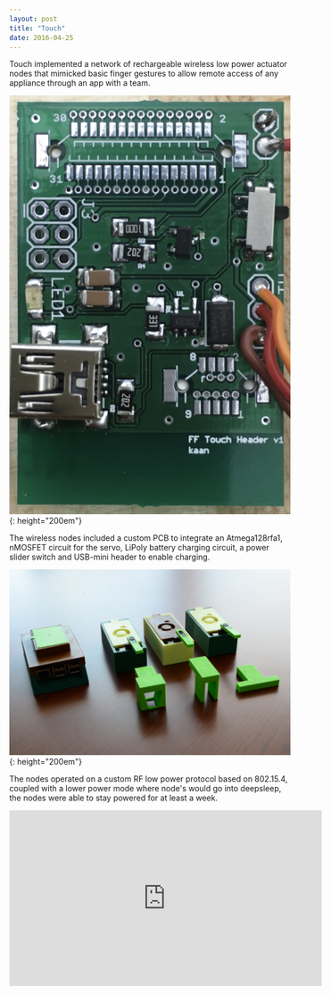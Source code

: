 ```yaml
---
layout: post
title: "Touch"
date: 2016-04-25
---
```


Touch implemented a network of rechargeable wireless low power actuator nodes that mimicked basic finger gestures to allow remote access of any appliance through an app with a team. 

![Touch Custom PCB](/assets/img/touch_header.jpg){: height="200em"}

The wireless nodes included a custom PCB to integrate an Atmega128rfa1, nMOSFET circuit for the servo, LiPoly battery charging circuit, a power slider switch and USB-mini header to enable charging.

![Touch Custom PCB](/assets/img/touch_nodes.jpg){: height="200em"}

The nodes operated on a custom RF low power protocol based on 802.15.4, coupled with a lower power mode where node's would go into deepsleep, the nodes were able to stay powered for at least a week.

<iframe width="560" height="315" src="https://www.youtube.com/embed/SgmKhJBmucc?rel=0&amp;controls=0&amp;showinfo=0" frameborder="0" allowfullscreen></iframe>

